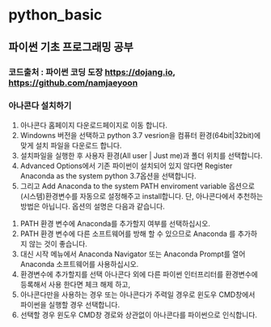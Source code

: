 # python_basic

## 파이썬 기초 프로그래밍 공부

### 코드출처 : 파이썬 코딩 도장 https://dojang.io, https://github.com/namjaeyoon

### 아나콘다 설치하기
1. 아나콘다 홈페이지 다운로드페이지로 이동 합니다.
2. Windowns 버전을 선택하고 python 3.7 vesrion을 컴퓨터 환경(64bit|32bit)에 맞게 설치 파일을 다운로드 합니다.
3. 설치파일을 실행한 후 사용자 환경(All user | Just me)과 폴더 위치를 선택합니다.
4. Advanced Options에서 기존 파이썬이 설치되어 있지 않다면 Register Anaconda as the system python 3.7옵션을 선택합니다.
5. 그리고 Add Anaconda to the system PATH enviroment variable 옵션으로 (시스템)환경변수를 자동으로 설정해주고 install합니다.
단, 아나콘다에서 추천하는 방법은 아닙니다. 옵션의 설명은 다음과 같습니다.
1) PATH 환경 변수에 Anaconda를 추가할지 여부를 선택하십시오.
2) PATH 환경 변수에 다른 소프트웨어를 방해 할 수 있으므로 Anaconda 를 추가하지 않는 것이 좋습니다.
3) 대신 시작 메뉴에서 Anaconda Navigator 또는 Anaconda Prompt를 열어 Anaconda 소프트웨어를 사용하십시오.
4) 환경변수에 추가할지를 선택 아나콘다 외에 다른 파이썬 인터프리터를 환경변수에 등록해서 사용 한다면 체크 해제 하고,
5) 아나콘다만을 사용하는 경우 또는 아나콘다가 주력일 경우로 윈도우 CMD창에서 파이썬을 실행할 경우 선택합니다.
6) 선택할 경우 윈도우 CMD창 경로와 상관없이 아나콘다를 파이썬으로 인식합니다.
